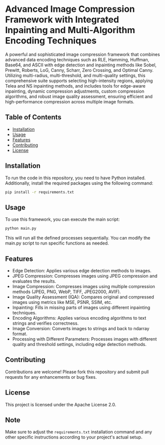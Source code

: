 # Advanced Image Compression Framework with Integrated Inpainting and Multi-Algorithm Encoding Techniques

A powerful and sophisticated image compression framework that combines advanced data encoding techniques such as RLE, Hamming, Huffman, Base64, and ASCII with edge detection and inpainting methods like Sobel, Prewitt, Roberts, LoG, Canny, Scharr, Zero Crossing, and Optimal Canny. Utilizing multi-radius, multi-threshold, and multi-quality settings, this comprehensive suite supports selecting high-intensity regions, applying Telea and NS inpainting methods, and includes tools for edge-aware inpainting, dynamic compression adjustments, custom compression algorithms, and robust image quality assessment, ensuring efficient and high-performance compression across multiple image formats.

## Table of Contents

- [Installation](#installation)
- [Usage](#usage)
- [Features](#features)
- [Contributing](#contributing)
- [License](#license)

## Installation
To run the code in this repository, you need to have Python installed. Additionally, install the required packages using the following command:

```sh
pip install -r requirements.txt
```

## Usage
To use this framework, you can execute the main script:

```sh
python main.py
```
This will run all the defined processes sequentially. You can modify the main.py script to run specific functions as needed.

## Features
- Edge Detection: Applies various edge detection methods to images.
- JPEG Compression: Compresses images using JPEG compression and evaluates the results.
- Image Compression: Compresses images using multiple compression methods (JPEG, PNG, WebP, TIFF, JPEG2000, AVIF).
- Image Quality Assessment (IQA): Compares original and compressed images using metrics like MSE, PSNR, SSIM, etc.
- Inpainting: Fills in missing parts of images using different inpainting techniques.
- Encoding Algorithms: Applies various encoding algorithms to text strings and verifies correctness.
- Image Conversion: Converts images to strings and back to ndarray format.
- Processing with Different Parameters: Processes images with different quality and threshold settings, including edge detection methods.

## Contributing
Contributions are welcome! Please fork this repository and submit pull requests for any enhancements or bug fixes.

## License
This project is licensed under the Apache License 2.0.

## Note
Make sure to adjust the `requirements.txt` installation command and any other specific instructions according to your project's actual setup. 